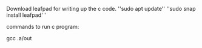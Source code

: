 Download leafpad for writing up the c code.
''sudo apt update''
''sudo snap install leafpad' '


commands to run c program:

gcc <name of you c file.c>
.a/out
